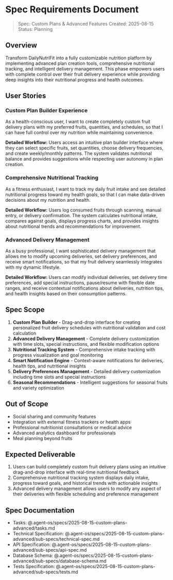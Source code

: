 # Spec Requirements Document

> Spec: Custom Plans & Advanced Features
> Created: 2025-08-15
> Status: Planning

## Overview

Transform DailyNutriFit into a fully customizable nutrition platform by implementing advanced plan creation tools, comprehensive nutritional tracking, and intelligent delivery management. This phase empowers users with complete control over their fruit delivery experience while providing deep insights into their nutritional progress and health outcomes.

## User Stories

### Custom Plan Builder Experience

As a health-conscious user, I want to create completely custom fruit delivery plans with my preferred fruits, quantities, and schedules, so that I can have full control over my nutrition while maintaining convenience.

**Detailed Workflow:** Users access an intuitive plan builder interface where they can select specific fruits, set quantities, choose delivery frequencies, and create weekly/monthly patterns. The system validates nutritional balance and provides suggestions while respecting user autonomy in plan creation.

### Comprehensive Nutritional Tracking

As a fitness enthusiast, I want to track my daily fruit intake and see detailed nutritional progress toward my health goals, so that I can make data-driven decisions about my nutrition and health.

**Detailed Workflow:** Users log consumed fruits through scanning, manual entry, or delivery confirmation. The system calculates nutritional intake, compares against goals, displays progress charts, and provides insights about nutritional trends and recommendations for improvement.

### Advanced Delivery Management

As a busy professional, I want sophisticated delivery management that allows me to modify upcoming deliveries, set delivery preferences, and receive smart notifications, so that my fruit delivery seamlessly integrates with my dynamic lifestyle.

**Detailed Workflow:** Users can modify individual deliveries, set delivery time preferences, add special instructions, pause/resume with flexible date ranges, and receive contextual notifications about deliveries, nutrition tips, and health insights based on their consumption patterns.

## Spec Scope

1. **Custom Plan Builder** - Drag-and-drop interface for creating personalized fruit delivery schedules with nutritional validation and cost calculation
2. **Advanced Delivery Management** - Complete delivery customization with time slots, special instructions, and flexible modification options
3. **Nutritional Tracking System** - Comprehensive intake tracking with progress visualization and goal monitoring
4. **Smart Notification Engine** - Context-aware notifications for deliveries, health tips, and nutritional insights
5. **Delivery Preferences Management** - Detailed delivery customization including time slots and special instructions
6. **Seasonal Recommendations** - Intelligent suggestions for seasonal fruits and variety optimization

## Out of Scope

- Social sharing and community features
- Integration with external fitness trackers or health apps
- Professional nutritionist consultations or medical advice
- Advanced analytics dashboard for professionals
- Meal planning beyond fruits

## Expected Deliverable

1. Users can build completely custom fruit delivery plans using an intuitive drag-and-drop interface with real-time nutritional feedback
2. Comprehensive nutritional tracking system displays daily intake, progress toward goals, and historical trends with actionable insights
3. Advanced delivery management allows users to modify any aspect of their deliveries with flexible scheduling and preference management

## Spec Documentation

- Tasks: @.agent-os/specs/2025-08-15-custom-plans-advanced/tasks.md
- Technical Specification: @.agent-os/specs/2025-08-15-custom-plans-advanced/sub-specs/technical-spec.md
- API Specification: @.agent-os/specs/2025-08-15-custom-plans-advanced/sub-specs/api-spec.md
- Database Schema: @.agent-os/specs/2025-08-15-custom-plans-advanced/sub-specs/database-schema.md
- Tests Specification: @.agent-os/specs/2025-08-15-custom-plans-advanced/sub-specs/tests.md